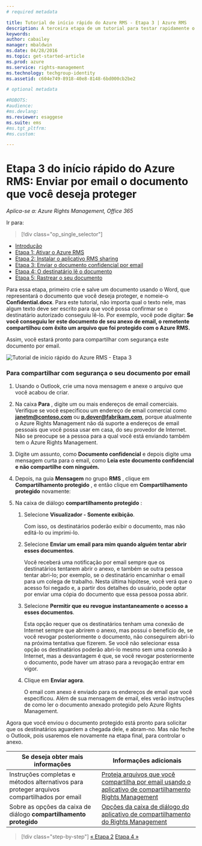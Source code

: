 ```yaml
---
# required metadata

title: Tutorial de início rápido do Azure RMS - Etapa 3 | Azure RMS
description: A terceira etapa de um tutorial para testar rapidamente o Microsoft Azure Rights Management para sua organização em apenas 5 etapas que devem levar menos de 15 minutos.
keywords:
author: cabailey
manager: mbaldwin
ms.date: 04/28/2016
ms.topic: get-started-article
ms.prod: azure
ms.service: rights-management
ms.technology: techgroup-identity
ms.assetid: c604e749-8918-40e8-8148-6bd000cb2be2

# optional metadata

#ROBOTS:
#audience:
#ms.devlang:
ms.reviewer: esaggese
ms.suite: ems
#ms.tgt_pltfrm:
#ms.custom:

---
```



# Etapa 3 do início rápido do Azure RMS: Enviar por email o documento que você deseja proteger

*Aplica-se a: Azure Rights Management, Office 365*


Ir para: 
> [!div class="op_single_selector"]
- [Introdução](quick-start-tutorial.md)
- [Etapa 1: Ativar o Azure RMS](tutorial-step1.md)
- [Etapa 2: Instalar o aplicativo RMS sharing](tutorial-step2.md)
- [Etapa 3: Enviar o documento confidencial por email](tutorial-step3.md)
- [Etapa 4: O destinatário lê o documento](tutorial-step4.md)
- [Etapa 5: Rastrear o seu documento](tutorial-step5.md)


Para essa etapa, primeiro crie e salve um documento usando o Word, que representará o documento que você deseja proteger, e nomeie-o **Confidential.docx**. Para este tutorial, não importa qual o texto nele, mas algum texto deve ser escrito para que você possa confirmar se o destinatário autorizado conseguiu lê-lo. Por exemplo, você pode digitar: **Se você conseguiu ler este documento de seu anexo de email, o remetente compartilhou com êxito um arquivo que foi protegido com o Azure RMS.**

Assim, você estará pronto para compartilhar com segurança este documento por email.

![Tutorial de início rápido do Azure RMS - Etapa 3](../media/AzRMS_Tutorial_3_Screenshots.png)

### Para compartilhar com segurança o seu documento por email

1.  Usando o Outlook, crie uma nova mensagem e anexe o arquivo que você acabou de criar.

2.  Na caixa **Para** , digite um ou mais endereços de email comerciais. Verifique se você especificou um endereço de email comercial como **janetm@contoso.com** ou **p.dover@fabrikam.com**, porque atualmente o Azure Rights Management não dá suporte a endereços de email pessoais que você possa usar em casa, do seu provedor de Internet. Não se preocupe se a pessoa para a qual você está enviando também tem o Azure Rights Management.

3.  Digite um assunto, como  **Documento confidencial** e depois digite uma mensagem curta para o email, como **Leia este documento confidencial e não compartilhe com ninguém.**

4.  Depois, na guia **Mensagem** no grupo **RMS** , clique em **Compartilhamento protegido** , e então clique em **Compartilhamento protegido** novamente:

5.  Na caixa de diálogo **compartilhamento protegido** :

    1.  Selecione **Visualizador - Somente exibição**.

        Com isso, os destinatários poderão exibir o documento, mas não editá-lo ou imprimi-lo.

    2.  Selecione **Enviar um email para mim quando alguém tentar abrir esses documentos**.

        Você receberá uma notificação por email sempre que os destinatários tentarem abrir o anexo, e também se outra pessoa tentar abri-lo; por exemplo, se o destinatário encaminhar o email para um colega de trabalho. Nesta última hipótese, você verá que o acesso foi negado e, a partir dos detalhes do usuário, pode optar por enviar uma cópia do documento que essa pessoa possa abrir.

    3.  Selecione **Permitir que eu revogue instantaneamente o acesso a esses documentos**.

        Esta opção requer que os destinatários tenham uma conexão de Internet sempre que abrirem o anexo, mas possui o benefício de, se você revogar posteriormente o documento, não conseguirem abri-lo na próxima tentativa que fizerem. Se você não selecionar essa opção os destinatários poderão abri-lo mesmo sem uma conexão à Internet, mas a desvantagem é que, se você revogar posteriormente o documento, pode haver um atraso para a revogação entrar em vigor.

    4.  Clique em **Enviar agora**.

        O email com anexo é enviado para os endereços de email que você especificou. Além de sua mensagem de email, eles verão instruções de como ler o documento anexado protegido pelo Azure Rights Management.

Agora que você enviou o documento protegido está pronto para solicitar que os destinatários aguardem a chegada dele, e abram-no. Mas não feche o Outlook, pois usaremos ele novamente na etapa final, para controlar o anexo.

|Se deseja obter mais informações|Informações adicionais|
|--------------------------------|--------------------------|
|Instruções completas e métodos alternativos para proteger arquivos compartilhados por email|[Proteja arquivos que você compartilha por email usando o aplicativo de compartilhamento Rights Management](../rms-client/sharing-app-protect-by-email.md)|
|Sobre as opções da caixa de diálogo **compartilhamento protegido**|[Opções da caixa de diálogo do aplicativo de compartilhamento do Rights Management](../rms-client/sharing-app-dialog-box.md)|


>[!div class="step-by-step"] [« Etapa 2](tutorial-step2.md)
[Etapa 4 »](tutorial-step4.md)

<!--HONumber=May16_HO2-->



